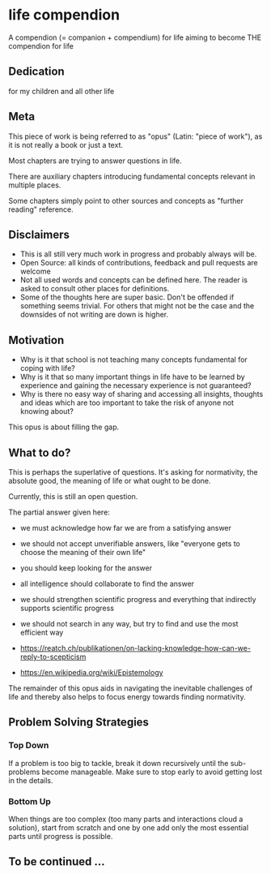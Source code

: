 # life compendion

A compendion (= companion + compendium) for life aiming to become THE compendion for life

## Dedication

for my children and all other life

## Meta

This piece of work is being referred to as "opus" (Latin: "piece of work"), as it is not really a book or just a text.

Most chapters are trying to answer questions in life.

There are auxiliary chapters introducing fundamental concepts relevant in multiple places.

Some chapters simply point to other sources and concepts as "further reading" reference.

## Disclaimers

- This is all still very much work in progress and probably always will be. 
- Open Source: all kinds of contributions, feedback and pull requests are welcome
- Not all used words and concepts can be defined here. The reader is asked to consult other places for definitions.
- Some of the thoughts here are super basic. Don't be offended if something seems trivial. For others that might not be the case and the downsides of not writing are down is higher.


## Motivation

- Why is it that school is not teaching many concepts fundamental for coping with life?
- Why is it that so many important things in life have to be learned by experience and gaining the necessary experience is not guaranteed?
- Why is there no easy way of sharing and accessing all insights, thoughts and ideas which are too important to take the risk of anyone not knowing about?

This opus is about filling the gap. 


## What to do?

This is perhaps the superlative of questions.
It's asking for normativity, the absolute good, the meaning of life or what ought to be done.

Currently, this is still an open question.

The partial answer given here:
- we must acknowledge how far we are from a satisfying answer
- we should not accept unverifiable answers, like "everyone gets to choose the meaning of their own life"
- you should keep looking for the answer
- all intelligence should collaborate to find the answer
- we should strengthen scientific progress and everything that indirectly supports scientific progress
- we should not search in any way, but try to find and use the most efficient way

- https://reatch.ch/publikationen/on-lacking-knowledge-how-can-we-reply-to-scepticism
- https://en.wikipedia.org/wiki/Epistemology

The remainder of this opus aids in navigating the inevitable challenges of life and thereby also helps to focus energy towards finding normativity.

## Problem Solving Strategies

### Top Down

If a problem is too big to tackle, break it down recursively until the sub-problems become manageable.
Make sure to stop early to avoid getting lost in the details.

### Bottom Up

When things are too complex (too many parts and interactions cloud a solution), start from scratch and one by one add only the most essential parts until progress is possible.


## To be continued ... 
